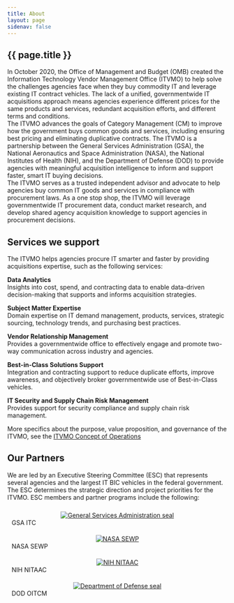 ```yaml
---
title: About
layout: page
sidenav: false
---
```


<section class="grid-container border-bottom border-gray-30 padding-left-0 padding-right-1">
<h1 class="margin-top-0">{{ page.title }}</h1>
<div class="margin-bottom-2">In October 2020, the Office of Management and Budget (OMB) created the Information Technology Vendor Management Office (ITVMO) to help solve the challenges agencies face when they buy commodity IT and leverage existing IT contract vehicles. The lack of a unified, governmentwide IT acquisitions approach means agencies experience different prices for the same products and services, redundant acquisition efforts, and different terms and conditions.</div>

<div class="margin-bottom-2">The ITVMO advances the goals of Category Management (CM) to improve how the government buys common goods and services, including ensuring best pricing and eliminating duplicative contracts. The ITVMO is a partnership between the General Services Administration (GSA), the National Aeronautics and Space Administration (NASA), the National Institutes of Health (NIH), and the Department of Defense (DOD) to provide agencies with meaningful acquisition intelligence to inform and support faster, smart IT buying decisions.</div>

<div class="margin-bottom-2">The ITVMO serves as a trusted independent advisor and advocate to help agencies buy common IT goods and services in compliance with procurement laws. As a one stop shop, the ITVMO will leverage governmentwide IT procurement data, conduct market research, and develop shared agency acquisition knowledge to support agencies in procurement decisions.</div>
</section>

<section class="grid-container border-bottom border-gray-30 padding-left-1 padding-right-1">
<div class="inner">
    <h2>Services we support</h2>
</div>
<div class="margin-bottom-2">The ITVMO helps agencies procure IT smarter and faster by providing acquisitions expertise, such as the following services:

<p><strong>Data Analytics</strong> <br>
Insights into cost, spend, and contracting data to enable data-driven decision-making that supports and informs acquisition strategies.</p>

<p><strong>Subject Matter Expertise</strong><br>
Domain expertise on IT demand management, products, services, strategic sourcing, technology trends, and purchasing best practices.</p>

<p><strong>Vendor Relationship Management</strong><br>
Provides a governmentwide office to effectively engage and promote two-way communication across industry and agencies.</p>

<p><strong>Best-in-Class Solutions Support</strong><br>
Integration and contracting support to reduce duplicate efforts, improve awareness, and objectively broker governmentwide use of Best-in-Class vehicles.</p>

<p><strong>IT Security and Supply Chain Risk Management</strong><br>
Provides support for security compliance and supply chain risk management.</p>

<p>More specifics about the purpose, value proposition, and governance of the ITVMO, see the <a href="{{site.baseurl}}/assets/files/ITVMO-Concept-of-Operations-FINAL-DRAFT-v1.1-(5).pdf">ITVMO Concept of Operations</a></p>
</div>
</section>

<section class="grid-container padding-left-1 padding-right-1">
  <h2>Our Partners</h2>
  <p>We are led by an Executive Steering Committee (ESC) that represents several agencies and the largest IT BIC vehicles in the federal government. The ESC determines the   strategic direction and project priorities for the ITVMO. ESC members and partner programs include the following:</p>
   <div class="grid-container">
            <div class="usa-graphic-list__row grid-row grid-gap padding-top-0">
                 <div class="tablet:grid-col-2 container" style="padding:10px;">
                 <center><a href="https://www.gsa.gov/technology/information-technology-category"><img class="seal" src="{{site.baseurl}}/assets/images/logos/gsa-logo.jpg" alt="General Services Administration seal"></a></center>
                    <div class="seal-name">
                        GSA ITC
                    </div>
                </div>
                <div class="tablet:grid-col-2 container" style="padding:10px;">
                <center><a href="https://www.sewp.nasa.gov/"><img class="seal-nasa" src="{{site.baseurl}}/assets/images/logos/NASA SEWP.png" alt="NASA SEWP"></a></center>
                    <div class="seal-name">
                        NASA SEWP
                    </div>
                </div>
                <div class="tablet:grid-col-2 container" style="padding:10px;">
                  <center><a href="https://nitaac.nih.gov/"><img class="seal" src="{{site.baseurl}}/assets/images/logos/NIH NITAAC.png" alt="NIH NITAAC"></a></center>
                    <div class="seal-name">
                        NIH NITAAC
                    </div>
                </div>
                <div class="tablet:grid-col-2 container" style="padding:10px;">
                 <center><a href="https://disa.mil/"><img class="seal" src="{{site.baseurl}}/assets/images/logos/department-of-defense.png" alt="Department of Defense seal"></a></center>
                    <div class="seal-name">
                        DOD OITCM
                    </div>   
                </div>
             </div> 
   </div>	
</section>
